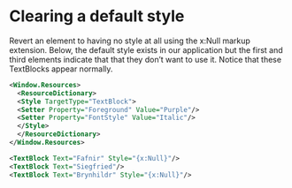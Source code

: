 # Clearing a default style

Revert an element to having no style at all using the x:Null markup extension. Below, the default style exists in our application but the first and third elements indicate that that they don’t want to use it. Notice that these TextBlocks appear normally.


```xml
<Window.Resources>
  <ResourceDictionary>
  <Style TargetType="TextBlock">
  <Setter Property="Foreground" Value="Purple"/>
  <Setter Property="FontStyle" Value="Italic"/>
  </Style>
  </ResourceDictionary>
</Window.Resources>

<TextBlock Text="Fafnir" Style="{x:Null}"/>
<TextBlock Text="Siegfried"/>
<TextBlock Text="Brynhildr" Style="{x:Null}"/>
```
<!--stackedit_data:
eyJoaXN0b3J5IjpbMzA3ODM1MDE1XX0=
-->